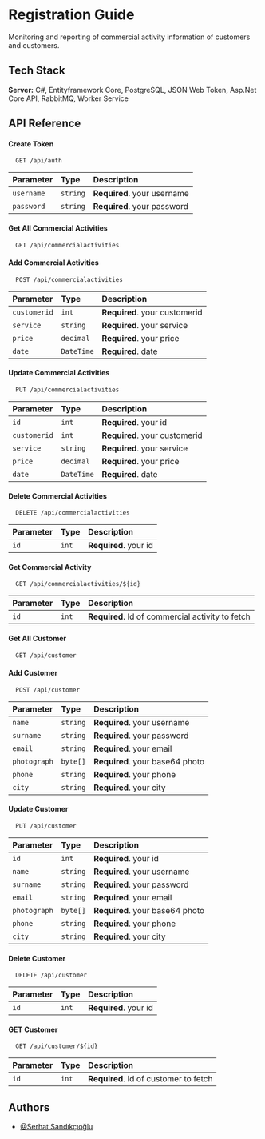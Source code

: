 
# Registration Guide

Monitoring and reporting of commercial activity information of customers and customers.


## Tech Stack

**Server:** C#, Entityframework Core, PostgreSQL, JSON Web Token, Asp.Net Core API, RabbitMQ, Worker Service


## API Reference

#### Create Token

```http
  GET /api/auth
```

| Parameter | Type     | Description                |
| :-------- | :------- | :------------------------- |
| `username` | `string` | **Required**. your username |
| `password` | `string` | **Required**. your password |

#### Get All Commercial Activities
```http
  GET /api/commercialactivities
```
#### Add Commercial Activities
```http
  POST /api/commercialactivities
```

| Parameter | Type     | Description                |
| :-------- | :------- | :------------------------- |
| `customerid` | `int` | **Required**. your customerid |
| `service` | `string` | **Required**. your service |
| `price` | `decimal` | **Required**. your price |
| `date` | `DateTime` | **Required**. date |

#### Update Commercial Activities
```http
  PUT /api/commercialactivities
```

| Parameter | Type     | Description                |
| :-------- | :------- | :------------------------- |
| `id` | `int` | **Required**. your id |
| `customerid` | `int` | **Required**. your customerid |
| `service` | `string` | **Required**. your service |
| `price` | `decimal` | **Required**. your price |
| `date` | `DateTime` | **Required**. date |

#### Delete Commercial Activities
```http
  DELETE /api/commercialactivities
```

| Parameter | Type     | Description                |
| :-------- | :------- | :------------------------- |
| `id` | `int` | **Required**. your id |

#### Get Commercial Activity

```http
  GET /api/commercialactivities/${id}
```

| Parameter | Type     | Description                       |
| :-------- | :------- | :-------------------------------- |
| `id`      | `int` | **Required**. Id of commercial activity to fetch |


#### Get All Customer
```http
  GET /api/customer
```

#### Add Customer
```http
  POST /api/customer
```

| Parameter | Type     | Description                |
| :-------- | :------- | :------------------------- |
| `name` | `string` | **Required**. your username |
| `surname` | `string` | **Required**. your password |
| `email` | `string` | **Required**. your email |
| `photograph` | `byte[]` | **Required**. your base64 photo |
| `phone` | `string` | **Required**. your phone |
| `city` | `string` | **Required**. your city |


#### Update Customer
```http
  PUT /api/customer
```

| Parameter | Type     | Description                |
| :-------- | :------- | :------------------------- |
| `id` | `int` | **Required**. your id |
| `name` | `string` | **Required**. your username |
| `surname` | `string` | **Required**. your password |
| `email` | `string` | **Required**. your email |
| `photograph` | `byte[]` | **Required**. your base64 photo |
| `phone` | `string` | **Required**. your phone |
| `city` | `string` | **Required**. your city |




#### Delete Customer
```http
  DELETE /api/customer
```

| Parameter | Type     | Description                |
| :-------- | :------- | :------------------------- |
| `id` | `int` | **Required**. your id |

#### GET Customer
```http
  GET /api/customer/${id}
```

| Parameter | Type     | Description                       |
| :-------- | :------- | :-------------------------------- |
| `id`      | `int` | **Required**. Id of customer to fetch |

## Authors

- [@Serhat Sandıkçıoğlu](https://github.com/serhatsandikcioglu)
